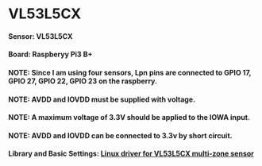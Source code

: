 # VL53L5CX 

#### Sensor: VL53L5CX
#### Board: Raspberyy Pi3 B+

#### NOTE: Since I am using four sensors, Lpn pins are connected to GPIO 17, GPIO 27, GPIO 22, GPIO 23 on the raspberry.
#### NOTE: AVDD and IOVDD must be supplied with voltage.
#### NOTE: A maximum voltage of 3.3V should be applied to the IOWA input.
#### NOTE: AVDD and IOVDD can be connected to 3.3v by short circuit.

#### Library and Basic Settings: [Linux driver for VL53L5CX multi-zone sensor ](https://www.st.com/en/embedded-software/stsw-img025.html) 




